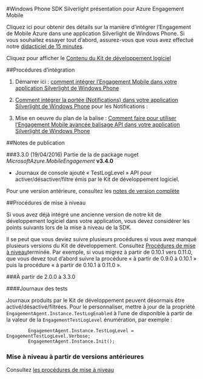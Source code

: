 <properties 
    pageTitle="Windows Phone SDK Silverlight présentation" 
    description="Vue d’ensemble du SDK Windows Phone Silverlight pour Azure Engagement Mobile"                     
    services="mobile-engagement" 
    documentationCenter="mobile" 
    authors="piyushjo" 
    manager="dwrede"
    editor="" />

<tags 
    ms.service="mobile-engagement" 
    ms.workload="mobile" 
    ms.tgt_pltfrm="mobile-windows-phone" 
    ms.devlang="na" 
    ms.topic="article" 
    ms.date="08/19/2016" 
    ms.author="piyushjo" />

#<a name="windows-phone-silverlight-sdk-overview-for-azure-mobile-engagement"></a>Windows Phone SDK Silverlight présentation pour Azure Engagement Mobile

Cliquez ici pour obtenir des détails sur la manière d’intégrer l’Engagement de Mobile Azure dans une application Silverlight de Windows Phone. Si vous souhaitez essayer tout d’abord, assurez-vous que vous avez effectué notre [didacticiel de 15 minutes](mobile-engagement-windows-phone-get-started.md).

Cliquez pour afficher le [Contenu du Kit de développement logiciel](mobile-engagement-windows-phone-sdk-content.md)

##<a name="integration-procedures"></a>Procédures d’intégration

1. Démarrer ici : [comment intégrer l’Engagement Mobile dans votre application Silverlight de Windows Phone](mobile-engagement-windows-phone-integrate-engagement.md)

2. [Comment intégrer la portée (Notifications) dans votre application Silverlight de Windows Phone](mobile-engagement-windows-phone-integrate-engagement-reach.md) pour les Notifications :

3. Mise en oeuvre du plan de la balise : [Comment faire pour utiliser l’Engagement Mobile avancée balisage API dans votre application Silverlight de Windows Phone](mobile-engagement-windows-phone-use-engagement-api.md)

##<a name="release-notes"></a>Notes de publication

###<a name="330-04192016"></a>3.3.0 (19/04/2016)
Partie de la de package nuget *MicrosoftAzure.MobileEngagement* **v3.4.0**

-   Journaux de console ajouté « TestLogLevel » API pour activer/désactiver/filtre émis par le Kit de développement logiciel.

Pour une version antérieure, consultez les [notes de version complète](mobile-engagement-windows-phone-release-notes.md)

##<a name="upgrade-procedures"></a>Procédures de mise à niveau

Si vous avez déjà intégré une ancienne version de notre kit de développement logiciel dans votre application, vous devez considérer les points suivants lors de la mise à niveau de la SDK.

Il se peut que vous deviez suivre plusieurs procédures si vous avez manqué plusieurs versions du Kit de développement. Consultez [Procédures de mise à niveau](mobile-engagement-windows-phone-upgrade-procedure.md)terminée. Par exemple, si vous migrez à partir de 0.10.1 vers 0.11.0, que vous devez tout d’abord suivre la procédure « à partir de 0.9.0 à 0.10.1 » puis la procédure « à partir de 0.10.1 à 0.11.0 ».

###<a name="from-200-to-330"></a>À partir de 2.0.0 à 3.3.0

####<a name="test-logs"></a>Journaux des tests

Journaux produits par le Kit de développement peuvent désormais être activé/désactivé/filtrées. Pour le personnaliser, mettre à jour de la propriété `EngagementAgent.Instance.TestLogEnabled` à l’une de disponible à partir de la valeur de la `EngagementTestLogLevel` énumération, par exemple :

            EngagementAgent.Instance.TestLogLevel = EngagementTestLogLevel.Verbose;
            EngagementAgent.Instance.Init();

### <a name="upgrade-from-older-versions"></a>Mise à niveau à partir de versions antérieures

Consultez [les procédures de mise à niveau](mobile-engagement-windows-phone-upgrade-procedure.md)
 
